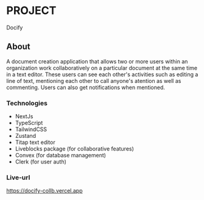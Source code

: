 # PROJECT

Docify

## About

A document creation application that allows two or more users within an organization work collaboratively on a particular document at the same time in a text editor. These users can see each other's activities such as editing a line of text, mentioning each other to call anyone's atention as well as commenting. Users can also get notifications when mentioned.

### Technologies

- NextJs
- TypeScript
- TailwindCSS
- Zustand
- Titap text editor
- Liveblocks package (for collaborative features)
- Convex (for database management)
- Clerk (for user auth)

### Live-url

https://docify-collb.vercel.app
